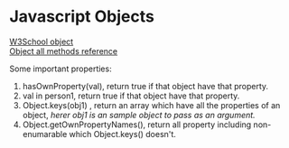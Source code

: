 # Javascript Objects  
[W3School object](https://www.w3schools.com/js/js_object_definition.asp)  
[Object all methods reference](https://www.w3schools.com/js/js_object_es5.asp)  

Some important properties:  
1. hasOwnProperty(val), return true if that object have that property.
2. val in person1, return true if that object have that property.
3. Object.keys(obj1) , return an array which have all the properties of an object, *herer obj1 is an sample object to pass as an argument.*  
4. Object.getOwnPropertyNames(), return all property including non-enumarable which Object.keys() doesn't.
